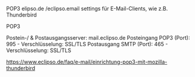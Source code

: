POP3 elipso.de /eclipso.email settings für E-Mail-Clients, wie z.B. Thunderbird

POP3

Postein-/ & Postausgangsserver: mail.eclipso.de
Posteingang POP3 (Port): 995 - Verschlüsselung: SSL/TLS
Postausgang SMTP (Port): 465 - Verschlüsselung: SSL/TLS





https://www.eclipso.de/faq/e-mail/einrichtung-pop3-mit-mozilla-thunderbird
